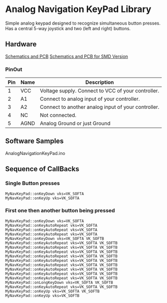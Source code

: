 # Analog Navigation KeyPad Library

Simple analog keypad designed to recognize simultaneous button presses.
Has a central 5-way joystick and two (left and right) buttons.

## Hardware

[Schematics and PCB](https://easyeda.com/asokolsky/Analog_Navigation_Keypad-a25307c2a2254b4eb4a9cd3543392b90)
[Schematics and PCB for SMD Version](https://easyeda.com/asokolsky/Analog_Navigation_Keypad_copy-e961efefbccf49cd99776f7c87a63a96)

### PinOut

| Pin | Name | Description |
| --- | -----| -----|
|1|VCC| Voltage supply.  Connect to VCC of your controller.|	
|2|A1| Connect to analog input of your controller.|
|3|A2| Connect to another analog input of your controller.|
|4|NC| Not connected.|
|5|AGND| Analog Ground or just Ground|

## Software Samples

AnalogNavigationKeyPad.ino

## Sequence of CallBacks 

### Single Button presses

~~~~
MyNavKeyPad::onKeyDown vks=VK_SOFTA 
MyNavKeyPad::onKeyUp vks=VK_SOFTA 
~~~~

### First one then another button being pressed

~~~~
MyNavKeyPad::onKeyDown vks=VK_SOFTA 
MyNavKeyPad::onKeyAutoRepeat vks=VK_SOFTA 
MyNavKeyPad::onKeyAutoRepeat vks=VK_SOFTA 
MyNavKeyPad::onKeyAutoRepeat vks=VK_SOFTA 
MyNavKeyPad::onKeyDown vks=VK_SOFTA VK_SOFTB 
MyNavKeyPad::onKeyAutoRepeat vks=VK_SOFTA VK_SOFTB 
MyNavKeyPad::onKeyAutoRepeat vks=VK_SOFTA VK_SOFTB 
MyNavKeyPad::onKeyAutoRepeat vks=VK_SOFTA VK_SOFTB 
MyNavKeyPad::onKeyAutoRepeat vks=VK_SOFTA VK_SOFTB 
MyNavKeyPad::onKeyAutoRepeat vks=VK_SOFTA VK_SOFTB 
MyNavKeyPad::onKeyAutoRepeat vks=VK_SOFTA VK_SOFTB 
MyNavKeyPad::onKeyAutoRepeat vks=VK_SOFTA VK_SOFTB 
MyNavKeyPad::onKeyAutoRepeat vks=VK_SOFTA VK_SOFTB 
MyNavKeyPad::onKeyAutoRepeat vks=VK_SOFTA VK_SOFTB 
MyNavKeyPad::onLongKeyDown vks=VK_SOFTA VK_SOFTB 
MyNavKeyPad::onKeyAutoRepeat vks=VK_SOFTA VK_SOFTB 
MyNavKeyPad::onKeyUp vks=VK_SOFTA VK_SOFTB 
MyNavKeyPad::onKeyUp vks=VK_SOFTB 
~~~~



